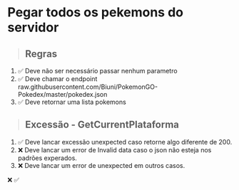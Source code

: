 # Pegar todos os pekemons do servidor

> ## Regras

1. ✅ Deve não ser necessário passar nenhum parametro
2. ✅ Deve chamar o endpoint raw.githubusercontent.com/Biuni/PokemonGO-Pokedex/master/pokedex.json
3. ✅ Deve retornar uma lista pokemons

> ## Excessão - GetCurrentPlataforma

1. ✅ Deve lancar excessão unexpected caso retorne algo diferente de 200.
2. ❌ Deve lancar um error de Invalid data caso o json não esteja nos padrões experados.
3. ❌ Deve lancar um error de unexpected em outros casos.

❌
✅